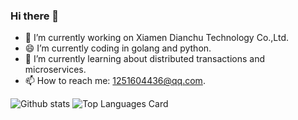 ### Hi there 👋
- 🔭 I’m currently working on Xiamen Dianchu Technology Co.,Ltd.
- 😄 I’m currently coding in golang and python.
- 🌱 I’m currently learning about distributed transactions and microservices.
- 📫 How to reach me: 1251604436@qq.com.

![Github stats](https://github-readme-stats.vercel.app/api?username=betterwinsone&theme=highcontrast&show_icons=true&count_private=true)
![Top Languages Card](https://github-readme-stats.vercel.app/api/top-langs/?username=betterwinsone)

